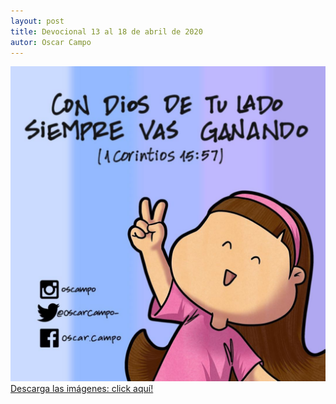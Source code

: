 ```yaml
---
layout: post
title: Devocional 13 al 18 de abril de 2020
autor: Oscar Campo
---
```

![](/assets/images/Devo13-18abr2020.jpg)
[Descarga las imágenes: click aquí!](/assets/downloads/Devo13-18abr2020.pdf)
